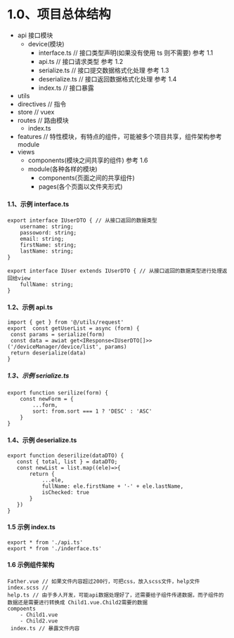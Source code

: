 <!--
 * @Author: sunji 2025506282@qq.com
 * @Date: 2022-09-07 13:27:11
 * @LastEditors: sunji 2025506282@qq.com
 * @LastEditTime: 2022-11-08 10:16:55
 * @FilePath: \back-end\架构..md
 * @Description: 这是默认设置,请设置`customMade`, 打开koroFileHeader查看配置 进行设置: https://github.com/OBKoro1/koro1FileHeader/wiki/%E9%85%8D%E7%BD%AE
-->

# 1.0、项目总体结构

- api 接口模块
  - device(模块)
    - interface.ts // 接口类型声明(如果没有使用 ts 则不需要) 参考 1.1
    - api.ts // 接口请求类型 参考 1.2
    - serialize.ts // 接口提交数据格式化处理 参考 1.3
    - deserialize.ts // 接口返回数据格式化处理 参考 1.4
    - index.ts // 接口暴露
- utils
- directives // 指令
- store // vuex
- routes // 路由模块
  - index.ts
- features // 特性模块，有特点的组件，可能被多个项目共享，组件架构参考 module
- views
  - components(模块之间共享的组件) 参考 1.6
  - module(各种各样的模块)
    - components(页面之间的共享组件)
    - pages(各个页面以文件夹形式)

#### 1.1、示例 interface.ts

```
export interface IUserDTO { // 从接口返回的数据类型
    username: string;
    passoword: string;
    email: string;
    firstName: string;
    lastName: string;
}
```

```
export interface IUser extends IUserDTO { // 从接口返回的数据类型进行处理返回给view
    fullName: string;
}
```

#### 1.2、示例 api.ts

```
import { get } from '@/utils/request'
export  const getUserList = async (form) {
 const params = serialize(form)
 const data = awiat get<IResponse<IUserDTO[]>>('/deviceManager/device/list', params)
 return deserialize(data)
}
```

##### 1.3、示例 serialize.ts

```
export function serilize(form) {
    const newForm = {
        ...form,
        sort: from.sort === 1 ? 'DESC' : 'ASC'
    }
}
```

#### 1.4、示例 deserialize.ts

```
export function deserilize(dataDTO) {
   const { total, list } = dataDTO;
   const newList = list.map((ele)=>{
       return {
           ...ele,
           fullName: ele.firstName + '-' + ele.lastName,
           isChecked: true
       }
   })
}
```

#### 1.5 示例 index.ts

```
export * from './api.ts'
export * from './inderface.ts'
```

#### 1.6 示例组件架构

```
Father.vue // 如果文件内容超过200行，可把css，放入scss文件，help文件
index.scss //
help.ts // 由于多人开发，可能api数据处理好了，还需要给子组件传递数据，而子组件的数据还是需要进行转换成 Child1.vue.Child2需要的数据
compoents
    - Child1.vue
    - Child2.vue
 index.ts // 暴露文件内容
```
